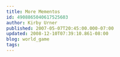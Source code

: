 ```yaml
---
title: More Mementos
id: 4908865040617525603
author: Kirby Urner
published: 2007-05-07T20:45:00.000-07:00
updated: 2008-12-10T07:39:10.861-08:00
blog: world_game
tags: 
---
```


